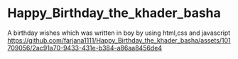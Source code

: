 # Happy_Birthday_the_khader_basha
A birthday wishes which was written in boy by using html,css and javascript
https://github.com/farjana1111/Happy_Birthday_the_khader_basha/assets/101709056/2ac91a70-9433-431e-b384-a86aa8456de4
